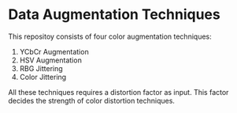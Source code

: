 # Data Augmentation Techniques

This repositoy consists of four color augmentation techniques:
1. YCbCr Augmentation
2. HSV Augmentation
3. RBG Jittering
4. Color Jittering 

All these techniques requires a distortion factor as input. This factor decides the strength of color distortion techniques.
